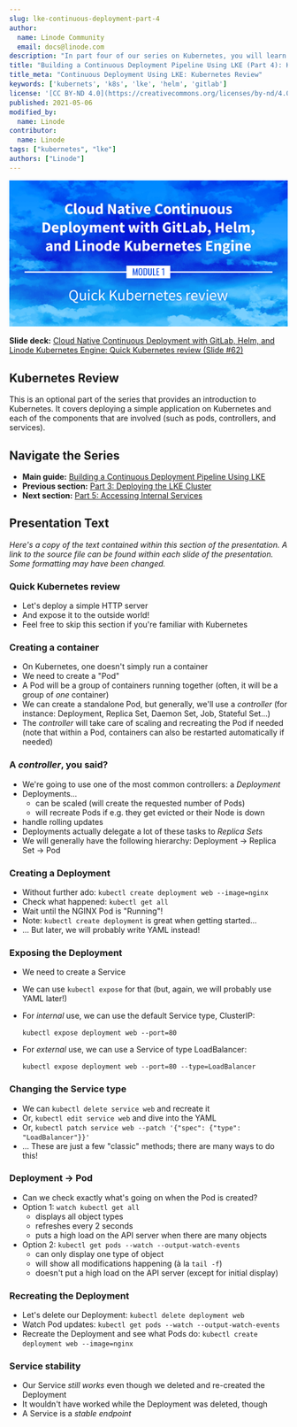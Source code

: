 ```yaml
---
slug: lke-continuous-deployment-part-4
author:
  name: Linode Community
  email: docs@linode.com
description: "In part four of our series on Kubernetes, you will learn how to deploy a simple application and discover how each of the components that are involved work together."
title: "Building a Continuous Deployment Pipeline Using LKE (Part 4): Kubernetes Review"
title_meta: "Continuous Deployment Using LKE: Kubernetes Review"
keywords: ['kubernets', 'k8s', 'lke', 'helm', 'gitlab']
license: '[CC BY-ND 4.0](https://creativecommons.org/licenses/by-nd/4.0)'
published: 2021-05-06
modified_by:
  name: Linode
contributor:
  name: Linode
tags: ["kubernetes", "lke"]
authors: ["Linode"]
---
```


![Cloud Native Continuous Deployment with GitLab, Helm, and Linode Kubernetes Engine: Kubernetes Review](cd-presentation-header-04-quick-kubernetes-review.png "Cloud Native Continuous Deployment with GitLab, Helm, and Linode Kubernetes Engine: Kubernetes Review")

**Slide deck:** [Cloud Native Continuous Deployment with GitLab, Helm, and Linode Kubernetes Engine: Quick Kubernetes review (Slide #62)](https://2021-03-lke.container.training/#62)

## Kubernetes Review

This is an optional part of the series that provides an introduction to Kubernetes. It covers deploying a simple application on Kubernetes and each of the components that are involved (such as pods, controllers, and services).

## Navigate the Series

- **Main guide:** [Building a Continuous Deployment Pipeline Using LKE](/docs/guides/lke-continuous-deployment-series)
- **Previous section:** [Part 3: Deploying the LKE Cluster](/docs/guides/lke-continuous-deployment-part-3)
- **Next section:** [Part 5: Accessing Internal Services](/docs/guides/lke-continuous-deployment-part-5)

## Presentation Text

*Here's a copy of the text contained within this section of the presentation. A link to the source file can be found within each slide of the presentation. Some formatting may have been changed.*

### Quick Kubernetes review

- Let's deploy a simple HTTP server
- And expose it to the outside world!
- Feel free to skip this section if you're familiar with Kubernetes

### Creating a container

- On Kubernetes, one doesn't simply run a container
- We need to create a "Pod"
- A Pod will be a group of containers running together (often, it will be a group of *one* container)
- We can create a standalone Pod, but generally, we'll use a *controller* (for instance: Deployment, Replica Set, Daemon Set, Job, Stateful Set...)
- The *controller* will take care of scaling and recreating the Pod if needed (note that within a Pod, containers can also be restarted automatically if needed)

### A *controller*, you said?

- We're going to use one of the most common controllers: a *Deployment*
- Deployments...
  - can be scaled (will create the requested number of Pods)
  - will recreate Pods if e.g. they get evicted or their Node is down
- handle rolling updates
- Deployments actually delegate a lot of these tasks to *Replica Sets*
- We will generally have the following hierarchy: Deployment → Replica Set → Pod

### Creating a Deployment

- Without further ado: `kubectl create deployment web --image=nginx`
- Check what happened: `kubectl get all`
- Wait until the NGINX Pod is "Running"!
- Note: `kubectl create deployment` is great when getting started...
- ... But later, we will probably write YAML instead!

### Exposing the Deployment

- We need to create a Service
- We can use `kubectl expose` for that (but, again, we will probably use YAML later!)
- For *internal* use, we can use the default Service type, ClusterIP:

      kubectl expose deployment web --port=80

- For *external* use, we can use a Service of type LoadBalancer:

      kubectl expose deployment web --port=80 --type=LoadBalancer

### Changing the Service type

- We can `kubectl delete service web` and recreate it
- Or, `kubectl edit service web` and dive into the YAML
- Or, `kubectl patch service web --patch '{"spec": {"type": "LoadBalancer"}}'`
- ... These are just a few "classic" methods; there are many ways to do this!

### Deployment → Pod

- Can we check exactly what's going on when the Pod is created?
- Option 1: `watch kubectl get all`
  - displays all object types
  - refreshes every 2 seconds
  - puts a high load on the API server when there are many objects
- Option 2: `kubectl get pods --watch --output-watch-events`
  - can only display one type of object
  - will show all modifications happening (à la `tail -f`)
  - doesn't put a high load on the API server (except for initial display)

### Recreating the Deployment

- Let's delete our Deployment: `kubectl delete deployment web`
- Watch Pod updates: `kubectl get pods --watch --output-watch-events`
- Recreate the Deployment and see what Pods do: `kubectl create deployment web --image=nginx`

### Service stability

- Our Service *still works* even though we deleted and re-created the Deployment
- It wouldn't have worked while the Deployment was deleted, though
- A Service is a *stable endpoint*